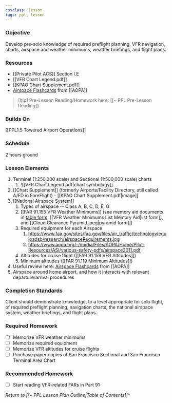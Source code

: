 ```yaml
---
cssclass: lesson
tags: ppl, lesson
---
```

### Objective
Develop pre-solo knowledge of required preflight planning, VFR navigation, charts, airspace and weather minimums, weather briefings, and flight plans.

### Resources
- [[Private Pilot ACS]] Section I.E
- [[VFR Chart Legend.pdf]]
- [[KPAO Chart Supplement.pdf]]
- [Airspace Flashcards](https://www.nxtbook.com/nxtbooks/aopa/flashcards_2019/index.php#/p/1) from [[AOPA]]

> [!tip] Pre-Lesson Reading/Homework here: [[~ PPL Pre-Lesson Reading]]

### Builds On
[[PPL1.5 Towered Airport Operations]]

### Schedule
2 hours ground

### Lesson Elements
1. Terminal (1:250,000 scale) and Sectional (1:500,000 scale) charts
	1. ![[VFR Chart Legend.pdf|chart symbology]]
4. [[Chart Supplement]] (formerly Airports/Facility Directory, still called A/FD in ForeFlight) - [[KPAO Chart Supplement.pdf|image]]
5. [[National Airspace System]]
	1. Types of airspace -- Class A, B, C, D, E, G
	2. [[FAR 91.155 VFR Weather Minimums]] (see memory aid documents in [table form](https://www.faasafety.gov/files/gslac/courses/content/25/185/vfr%20weather%20minimums.pdf), [[VFR Weather Minimums List Memory Aid|list form]], and [[Cloud Clearance Pyramid.jpeg|pyramid form]])
	3. Required equipment for each Airspace
		1. https://www.faa.gov/sites/faa.gov/files/air_traffic/technology/equipadsb/research/airspaceRequirements.jpg
		2. https://www.aopa.org/-/media/Files/AOPA/Home/Pilot-Resources/ASI/various-safety-pdfs/airspace2011.pdf
	4. Altitudes for cruise flight ([[FAR 91.159 VFR Altitudes]])
	5. Minimum altitudes ([[FAR 91.119 Minimum Altitudes]])
7. Useful review here: [Airspace Flashcards](https://www.nxtbook.com/nxtbooks/aopa/flashcards_2019/index.php#/p/1) from [[AOPA]]
8. Airspace around home airport, and how it interacts with relevant departure/arrival procedures

### Completion Standards
Client should demonstrate knowledge, to a level appropriate for solo flight, of required preflight planning, navigation charts, the national airspace system, weather briefings, and flight plans.

### Required Homework
- [ ] Memorize VFR weather minimums
- [ ] Memorize required equipment
- [ ] Memorize VFR altitudes for cruise flights
- [ ] Purchase paper copies of San Francisco Sectional and San Francisco Terminal Area Chart

### Recommended Homework
- [ ] Start reading VFR-related FARs in Part 91

*Return to [[~ PPL Lesson Plan Outline|Table of Contents]]^*